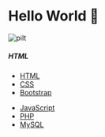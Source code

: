 <html lang="et">
  <head>
    <meta charset="utf-8">
    <meta name="viewport" content="width=device-width, initial-scale=1">
    <link href="https://cdn.jsdelivr.net/npm/bootstrap@5.3.3/dist/css/bootstrap.min.css" rel="stylesheet" integrity="sha384-QWTKZyjpPEjISv5WaRU9OFeRpok6YctnYmDr5pNlyT2bRjXh0JMhjY6hW+ALEwIH" crossorigin="anonymous">
            </ol>
            </nav>
            <h1>Hello World 👋 </h1>
            <img src="https://picsum.photos/id/234/1200/400" class="img-fluid" alt="pilt">
        </div>
        <div class="col-sm-4">
            <div class="card mt-3">
                <div class="card-header">
                  <h5>HTML</h5>
                </div>
                <div class="card-body">
                    <div class="row">
                        <div class="col-sm">
                            <ul class="list-unstyled">
                                <li><a href="#">HTML</a></li>
                                <li><a href="#">CSS</a></li>
                                <li><a href="#">Bootstrap</a></li>
                            </ul>
                        </div>
                        <div class="col-sm">
                            <ul class="list-unstyled">
                                <li><a href="#">JavaScript</a></li>
                                <li><a href="#">PHP</a></li>
                                <li><a href="#">MySQL</a></li>
                            </ul>
                        </div>
                    </div>
                </div>
            </div>
        </div>
  </body>
</html>

<!--
**SigridLillep/SigridLillep** is a ✨ _special_ ✨ repository because its `README.md` (this file) appears on your GitHub profile.

Here are some ideas to get you started:

- 🔭 I’m currently working on ...
- 🌱 I’m currently learning ...
- 👯 I’m looking to collaborate on ...
- 🤔 I’m looking for help with ...
- 💬 Ask me about ...
- 📫 How to reach me: ...
- 😄 Pronouns: ...
- ⚡ Fun fact: ...
-->
